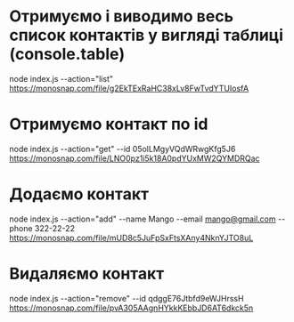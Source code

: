 # Отримуємо і виводимо весь список контактів у вигляді таблиці (console.table)
node index.js --action="list"
https://monosnap.com/file/g2EkTExRaHC38xLv8FwTvdYTUIosfA

# Отримуємо контакт по id
node index.js --action="get" --id 05olLMgyVQdWRwgKfg5J6
https://monosnap.com/file/LNO0pz1i5k18A0pdYUxMW2QYMDRQac

# Додаємо контакт
node index.js --action="add" --name Mango --email mango@gmail.com --phone 322-22-22
https://monosnap.com/file/mUD8c5JuFpSxFtsXAny4NknYJTO8uL

# Видаляємо контакт
node index.js --action="remove" --id qdggE76Jtbfd9eWJHrssH
https://monosnap.com/file/pvA305AAgnHYkkKEbbJD6AT6dkck5n